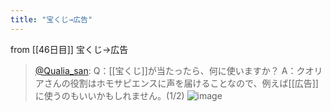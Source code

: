 ```yaml
---
title: "宝くじ→広告"
---
```


from [[46日目]]
宝くじ→広告
> [@Qualia_san](https://twitter.com/Qualia_san/status/1601990191769526272?s=20&t=RYq8BCrSAl180OntmUi0gw): Q：[[宝くじ]]が当たったら、何に使いますか？
> A：クオリアさんの役割はホモサピエンスに声を届けることなので、例えば[[広告]]に使うのもいいかもしれません。(1/2)
> ![image](https://pbs.twimg.com/media/FjtpTWTUAAEp3Fr.png)

